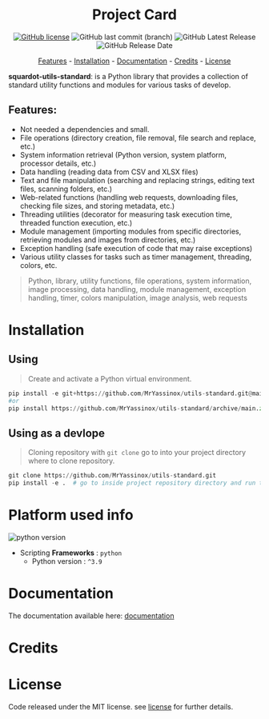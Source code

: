 <div align="center">

# Project Card
[![GitHub license](https://img.shields.io/github/license/MrYassinox/utils-standard?color=blue)](./LICENSE)
![GitHub last commit (branch)](https://img.shields.io/github/last-commit/MrYassinox/utils-standard/main?color=success&style=flat)
![GitHub Latest Release](https://img.shields.io/github/v/release/MrYassinox/utils-standard)
![GitHub Release Date](https://img.shields.io/github/release-date/MrYassinox/utils-standard?color=success&style=flat)

[Features](#features) - [Installation](#installation) - [Documentation](#documentation) - [Credits](#credits) - [License](#license)

</div>

**squardot-utils-standard**: is a Python library that provides a collection of standard utility functions and modules for various tasks of develop.

## Features:
- Not needed a dependencies and small.
- File operations (directory creation, file removal, file search and replace, etc.)
- System information retrieval (Python version, system platform, processor details, etc.)
- Data handling (reading data from CSV and XLSX files)
- Text and file manipulation (searching and replacing strings, editing text files, scanning folders, etc.)
- Web-related functions (handling web requests, downloading files, checking file sizes, and storing metadata, etc.)
- Threading utilities (decorator for measuring task execution time, threaded function execution, etc.)
- Module management (importing modules from specific directories, retrieving modules and images from directories, etc.)
- Exception handling (safe execution of code that may raise exceptions)
- Various utility classes for tasks such as timer management, threading, colors, etc.

> Python, library, utility functions, file operations, system information, image processing, data handling, module management, exception handling, timer, colors manipulation, image analysis, web requests

# Installation
## Using
> Create and activate a Python virtual environment.
```python
pip install -e git+https://github.com/MrYassinox/utils-standard.git@main
#or
pip install https://github.com/MrYassinox/utils-standard/archive/main.zip
```

## Using as a devlope
> Cloning repository with `git clone` go to into your project directory where to clone repository.
```python
git clone https://github.com/MrYassinox/utils-standard.git
pip install -e .  # go to inside project repository directory and run this command.
```

# Platform used info
![python version](https://img.shields.io/static/v1?label=python&message=^3.9&color=yellowgreen&style=flat)

- Scripting __Frameworks__ : ``python``
  - Python version : ``^3.9``

# Documentation
The documentation available here: [documentation](./doc/api/)
<!-- The documentation has not available currently. -->

# Credits

# License
Code released under the MIT license. see [license](./LICENSE) for further details.